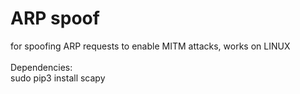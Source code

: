 # ARP spoof
for spoofing ARP requests to enable MITM attacks, works on LINUX\
\
Dependencies:\
sudo pip3 install scapy
